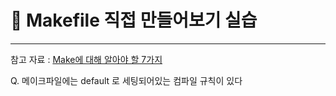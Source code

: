 # 🚀 Makefile 직접 만들어보기 실습



---

참고 자료 : [Make에 대해 알아야 할 7가지](https://www.mimul.com/blog/7-things-you-should-know-about-make/)

Q. 메이크파일에는 default 로 세팅되어있는 컴파일 규칙이 있다

